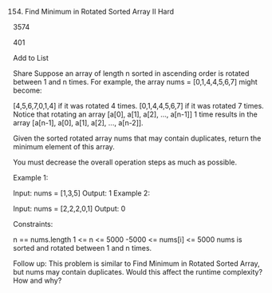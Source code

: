 154. Find Minimum in Rotated Sorted Array II
Hard

3574

401

Add to List

Share
Suppose an array of length n sorted in ascending order is rotated between 1 and n times. For example, the array nums = [0,1,4,4,5,6,7] might become:

[4,5,6,7,0,1,4] if it was rotated 4 times.
[0,1,4,4,5,6,7] if it was rotated 7 times.
Notice that rotating an array [a[0], a[1], a[2], ..., a[n-1]] 1 time results in the array [a[n-1], a[0], a[1], a[2], ..., a[n-2]].

Given the sorted rotated array nums that may contain duplicates, return the minimum element of this array.

You must decrease the overall operation steps as much as possible.

 

Example 1:

Input: nums = [1,3,5]
Output: 1
Example 2:

Input: nums = [2,2,2,0,1]
Output: 0
 

Constraints:

n == nums.length
1 <= n <= 5000
-5000 <= nums[i] <= 5000
nums is sorted and rotated between 1 and n times.
 

Follow up: This problem is similar to Find Minimum in Rotated Sorted Array, but nums may contain duplicates. Would this affect the runtime complexity? How and why?

 